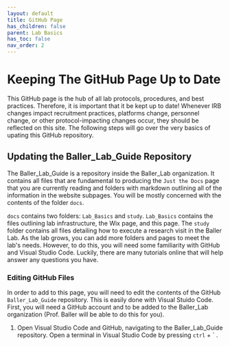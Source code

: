 ```yaml
---
layout: default
title: GitHub Page
has_children: false
parent: Lab Basics
has_toc: false
nav_order: 2
---
```


# Keeping The GitHub Page Up to Date
This GitHub page is the hub of all lab protocols, procedures, and best practices. Therefore, it is important that it be kept up to date! Whenever IRB changes impact recruitment practices, platforms change, personnel change, or other protocol-impacting changes occur, they should be reflected on this site. The following steps will go over the very basics of upating this GitHub repository. 

## Updating the Baller_Lab_Guide Repository
The Baller_Lab_Guide is a repository inside the Baller_Lab organization. It contains all files that are fundamental to producing the `Just the Docs` page that you are currently reading and folders with markdown outlining all of the information in the website subpages. You will be mostly concerned with the contents of the folder `docs`. 

`docs` contains two folders: `Lab_Basics` and `study`. `Lab_Basics` contains the files outlining lab infrastructure, the Wix page, and this page. The `study` folder contains all files detailing how to execute a research visit in the Baller Lab. As the lab grows, you can add more folders and pages to meet the lab's needs. However, to do this, you will need some familiarity with GitHub and Visual Studio Code. Luckily, there are many tutorials online that will help answer any questions you have. 

### Editing GitHub Files
In order to add to this page, you will need to edit the contents of the GitHub `Baller_Lab_Guide` repository. This is easily done with Visual Stuido Code. First, you will need a GitHub account and to be added to the Baller_Lab organization (Prof. Baller will be able to do this for you). 

1. Open Visual Studio Code and GitHub, navigating to the Baller_Lab_Guide repository. Open a terminal in Visual Studio Code by pressing `ctrl` + ` . 